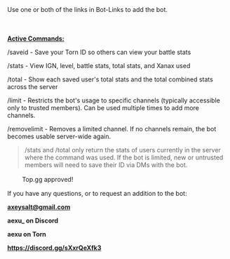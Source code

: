 Use one or both of the links in Bot-Links to add the bot.
‎‎‎‎‎‎‎‎ㅤ

‎‎‎‎‎‎‎‎ㅤ

<ins>**Active Commands:**</ins>

/saveid - Save your Torn ID so others can view your battle stats

/stats - View IGN, level, battle stats, total stats, and Xanax used

/total - Show each saved user's total stats and the total combined stats across the server

/limit - Restricts the bot's usage to specific channels (typically accessible only to trusted members). Can be used multiple times to add more channels.

/removelimit - Removes a limited channel. If no channels remain, the bot becomes usable server-wide again.

> /stats and /total only return the stats of users currently in the server where the command was used.
> If the bot is limited, new or untrusted members will need to save their ID via DMs with the bot.

‎‎‎‎‎‎‎‎ㅤ
‎‎‎‎‎‎‎‎ㅤ
Top.gg approved!

If you have any questions, or to request an addition to the bot:



**axeysalt@gmail.com**

**aexu_ on Discord**

**aexu on Torn**

**https://discord.gg/sXxrQeXfk3**
